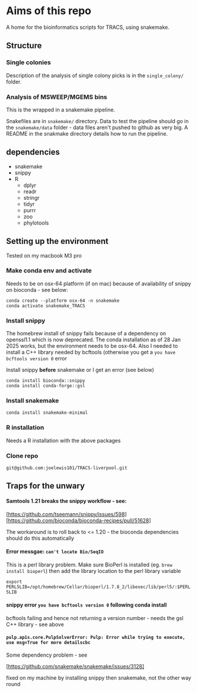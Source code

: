 # Aims of this repo

A home for the bioinformatics scripts for TRACS, using snakemake.

## Structure

### Single colonies

Description of the analysis of single colony picks is in the `single_colony/`
folder.

### Analysis of MSWEEP/MGEMS bins

This is the wrapped in a snakemake pipeline.

Snakefiles are in `snakemake/` directory. Data to test the pipeline should go in
the `snakemake/data` folder - data files aren't pushed to github as very big. A
README in the snakmake directory details how to run the pipeline.

## dependencies

* snakemake
* snippy
* R 
  + dplyr
  + readr
  + stringr
  + tidyr
  + purrr
  + zoo
  + phylotools

## Setting up the environment

Tested on my macbook M3 pro

### Make conda env and activate

Needs to be on osx-64 platform (if on mac) because of availability of snippy on
bioconda - see below:

`conda create --platform osx-64 -n snakemake`  
`conda activate snakemake_TRACS`

### Install snippy

The homebrew install of snippy fails because of a dependency on openssl1.1
which is now deprecated. The conda installation as of 28 Jan 2025 works, but the
environment needs to be osx-64. Also I needed to install a C++ library needed by
bcftools (otherwise you get a `you have bcftools version 0` error

Install snippy **before** snakemake or I get an error (see below)

`conda install bioconda::snippy`  
`conda install conda-forge::gsl`

### Install snakemake

`conda install snakemake-minimal`

### R installation

Needs a R installation with the above packages

### Clone repo

`git@github.com:joelewis101/TRACS-liverpool.git`

## Traps for the unwary 

#### Samtools 1.21 breaks the snippy workflow - see:

[https://github.com/tseemann/snippy/issues/598]  
[https://github.com/bioconda/bioconda-recipes/pull/51628]  

The workaround is to roll back to <= 1.20 - the bioconda dependencies should do
this automatically

#### Error messgae: `can't locate Bio/SeqIO`

This is a perl library problem. Make sure BioPerl is installed (eg. `brew install
bioperl`) then add the library location to the perl library variable

`export PERL5LIB=/opt/homebrew/Cellar/bioperl/1.7.8_2/libexec/lib/perl5/:$PERL5LIB`

#### snippy error `you have bcftools version 0` following conda install

bcftools failing and hence not returning a version number - needs the gsl C++ library - see above

#### `pulp.apis.core.PulpSolverError: Pulp: Error while trying to execute, use msg=True for more detailscbc`

Some dependency problem - see

[https://github.com/snakemake/snakemake/issues/3128]  

fixed on my machine by installing snippy then snakemake, not the other way round


